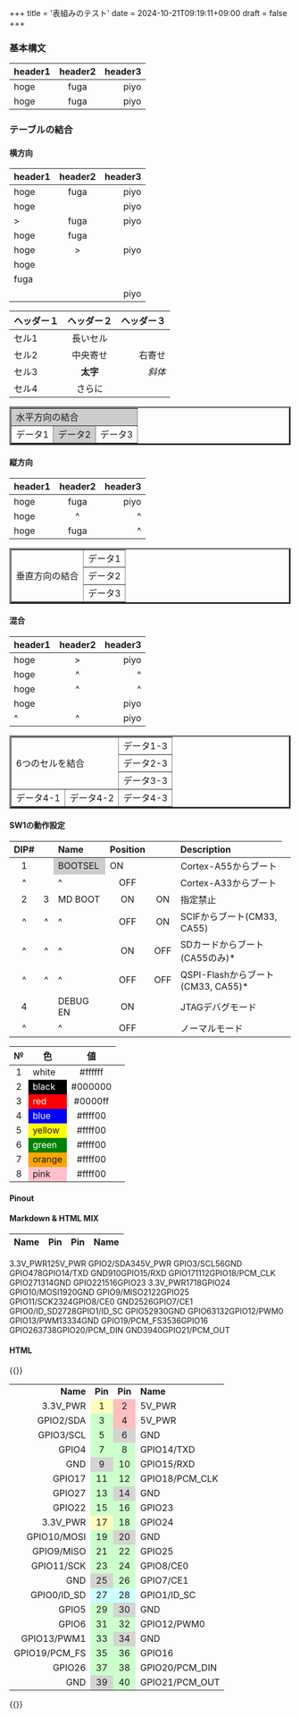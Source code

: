 +++
title = '表組みのテスト'
date = 2024-10-21T09:19:11+09:00
draft = false
+++
### 基本構文

|header1|header2|header3|
|:------|:-----:|------:|
|hoge   |fuga   |piyo   |
|hoge   |fuga   |piyo   |

### テーブルの結合
#### 横方向

|header1|header2|header3|
|:------|:-----:|------:|
|hoge   |fuga   |piyo   |
|hoge   |       |piyo   |
|>      |fuga       |piyo   |
|hoge   |fuga   |       |
|hoge   |>      |piyo   |
|hoge   |       |       |
|fuga   ||
|     |      |piyo    |

|ヘッダー１| ヘッダー２|ヘッダー３|
| :--- | :---: | ---: |
|セル1|長いセル||
|セル2|中央寄せ|右寄せ|
|セル3|**太字**|*斜体*|
|セル4|さらに||

<table border="3">
<tr bgcolor="#cccccc">
<td colspan="3">水平方向の結合</td>
</tr>
<tr>
<td>データ1</td>
<td bgcolor="#cccccc">データ2</td>
<td>データ3</td>
</tr>
</table>

#### 縦方向

|header1|header2|header3|
|:------|:-----:|------:|
|hoge   |fuga   |piyo   |
|hoge   |^      |^      |
|hoge   |fuga   |^      |

<table border="3">
<tr>
<td rowspan="3">垂直方向の結合</td>
<td>データ1</td>
</tr>
<tr>
<td>データ2</td>
</tr>
<tr>
<td>データ3</td>
</tr>
</table>

#### 混合

|header1|header2|header3|
|:------|:-----:|------:|
|hoge   |>      |piyo   |
|hoge   |^      |^      |
|hoge   |^      |^      |
|hoge   |       |piyo   |
|^      |^      |piyo   |

<table border="3">
<tr>
<td colspan="2" rowspan="3">6つのセルを結合</td>
<td>データ1-3</td>
</tr>
<tr>
<td>データ2-3</td>
</tr>
<tr>
<td>データ3-3</td>
</tr>
<tr>
<td>データ4-1</td>
<td>データ4-2</td>
<td>データ4-3</td>
</tr>
</table>

#### SW1の動作設定
|DIP#||Name|Position|| Description|
|:---:|:---:|:---|:---:|:---:|:---|
|1|<td bgcolor="#cccccc"> BOOTSEL|ON||Cortex-A55からブート|
|^||^|OFF||Cortex-A33からブート|
|2|3|MD BOOT|ON|ON|指定禁止|
|^|^|^|OFF|ON|SCIFからブート(CM33, CA55)|
|^|^|^|ON|OFF|SDカードからブート(CA55のみ)*|
|^|^|^|OFF|OFF|QSPI-Flashからブート(CM33, CA55)*|
|4||DEBUG EN|ON||JTAGデバグモード|
|^||^|OFF||ノーマルモード|






|№|色|値|
|:-:|:-:|:-:|
|1<td bgcolor=white>white|#ffffff|
|2<td bgcolor=black><font color=white>black|#000000|
|3<td bgcolor=red><font color=white>red|#0000ff|
|4<td bgcolor=blue><font color=white>blue|#ffff00|
|5<td bgcolor=yellow>yellow|#ffff00|
|6<td bgcolor=green><font color=white>green|#ffff00|
|7<td bgcolor=orange>orange|#ffff00|
|8<td bgcolor=pink>pink|#ffff00|


#### Pinout

#### Markdown & HTML MIX

|Name|Pin|Pin|Name|
|---:|:---|:---:|:---|
3.3V_PWR<td align="center" bgcolor="fffcc">1<td align="center" bgcolor="febebe">2<td align="left">5V_PWR
GPIO2/SDA<td align="center" bgcolor="ccffcc">3<td align="center" bgcolor="febebe">4<td align="left">5V_PWR
GPIO3/SCL<td align="center" bgcolor="ccffcc">5<td align="center" bgcolor="d4d5d2">6<td align="left">GND
GPIO4<td align="center" bgcolor="ccffcc">7<td align="center" bgcolor="ccffcc">8<td align="left">GPIO14/TXD
GND<td align="center" bgcolor="d4d5d2">9<td align="center" bgcolor="ccffcc">10<td align="left">GPIO15/RXD
GPIO17<td align="center" bgcolor="ccffcc">11<td align="center" bgcolor="ccffcc">12<td align="left">GPIO18/PCM_CLK
GPIO27<td align="center" bgcolor="ccffcc">13<td align="center" bgcolor="d4d5d2">14<td align="left">GND
GPIO22<td align="center" bgcolor="ccffcc">15<td align="center" bgcolor="ccffcc">16<td align="left">GPIO23
3.3V_PWR<td align="center" bgcolor="fffcc">17<td align="center" bgcolor="ccffcc">18<td align="left">GPIO24
GPIO10/MOSI<td align="center" bgcolor="ccffcc">19<td align="center" bgcolor="d4d5d2">20<td align="left">GND
GPIO9/MISO<td align="center" bgcolor="ccffcc">21<td align="center" bgcolor="ccffcc">22<td align="left">GPIO25
GPIO11/SCK<td align="center" bgcolor="ccffcc">23<td align="center" bgcolor="ccffcc">24<td align="left">GPIO8/CE0
GND<td align="center" bgcolor="d4d5d2">25<td align="center" bgcolor="ccffcc">26<td align="left">GPIO7/CE1
GPIO0/ID_SD<td align="center" bgcolor="ccffff">27<td align="center" bgcolor="ccffff">28<td align="left">GPIO1/ID_SC
GPIO5<td align="center" bgcolor="ccffcc">29<td align="center" bgcolor="d4d5d2">30<td align="left">GND
GPIO6<td align="center" bgcolor="ccffcc">31<td align="center" bgcolor="ccffcc">32<td align="left">GPIO12/PWM0
GPIO13/PWM1<td align="center" bgcolor="ccffcc">33<td align="center" bgcolor="d4d5d2">34<td align="left">GND
GPIO19/PCM_FS<td align="center" bgcolor="ccffcc">35<td align="center" bgcolor="ccffcc">36<td align="left">GPIO16
GPIO26<td align="center" bgcolor="ccffcc">37<td align="center" bgcolor="ccffcc">38<td align="left">GPIO20/PCM_DIN
GND<td align="center" bgcolor="d4d5d2">39<td align="center" bgcolor="ccffcc">40<td align="left">GPIO21/PCM_OUT


#### HTML
{{<html>}}
<table>
<tr>
<td align="right"><b>Name
<td align="center"><b>Pin
<td align="center"><b>Pin
<td align="left"><b>Name
<tr>
<td align="right">3.3V_PWR
<td align="center" bgcolor="fffcc">1
<td align="center" bgcolor="febebe">2
<td align="left">5V_PWR
<tr>
<td align="right">GPIO2/SDA
<td align="center" bgcolor="ccffcc">3<td align="center" bgcolor="febebe">4
<td align="left">5V_PWR
<tr>
<td align="right">GPIO3/SCL
<td align="center" bgcolor="ccffcc">5
<td align="center" bgcolor="d4d5d2">6
<td align="left">GND
<tr>
<td align="right">GPIO4
<td align="center" bgcolor="ccffcc">7
<td align="center" bgcolor="ccffcc">8
<td align="left">GPIO14/TXD
<tr>
<td align="right">GND
<td align="center" bgcolor="d4d5d2">9
<td align="center" bgcolor="ccffcc">10
<td align="left">GPIO15/RXD
<tr>
<td align="right">GPIO17<td align="center" bgcolor="ccffcc">11
<td align="center" bgcolor="ccffcc">12
<td align="left">GPIO18/PCM_CLK
<tr>
<td align="right">GPIO27<td align="center" bgcolor="ccffcc">13
<td align="center" bgcolor="d4d5d2">14
<td align="left">GND
<tr>
<td align="right">GPIO22
<td align="center" bgcolor="ccffcc">15
<td align="center" bgcolor="ccffcc">16
<td align="left">GPIO23
<tr>
<td align="right">3.3V_PWR
<td align="center" bgcolor="fffcc">17
<td align="center" bgcolor="ccffcc">18
<td align="left">GPIO24
<tr>
<td align="right">GPIO10/MOSI<td align="center" bgcolor="ccffcc">19
<td align="center" bgcolor="d4d5d2">20
<td align="left">GND
<tr>
<td align="right">GPIO9/MISO<td align="center" bgcolor="ccffcc">21
<td align="center" bgcolor="ccffcc">22
<td align="left">GPIO25
<tr>
<td align="right">GPIO11/SCK
<td align="center" bgcolor="ccffcc">23
<td align="center" bgcolor="ccffcc">24
<td align="left">GPIO8/CE0
<tr>
<td align="right">GND<td align="center" bgcolor="d4d5d2">25
<td align="center" bgcolor="ccffcc">26
<td align="left">GPIO7/CE1
<tr>
<td align="right">GPIO0/ID_SD<td align="center" bgcolor="ccffff">27
<td align="center" bgcolor="ccffff">28
<td align="left">GPIO1/ID_SC
<tr>
<td align="right">GPIO5<td align="center" bgcolor="ccffcc">29
<td align="center" bgcolor="d4d5d2">30
<td align="left">GND
<tr>
<td align="right">GPIO6
<td align="center" bgcolor="ccffcc">31
<td align="center" bgcolor="ccffcc">32
<td align="left">GPIO12/PWM0
<tr>
<td align="right">GPIO13/PWM1
<td align="center" bgcolor="ccffcc">33
<td align="center" bgcolor="d4d5d2">34
<td align="left">GND
<tr>
<td align="right">GPIO19/PCM_FS
<td align="center" bgcolor="ccffcc">35
<td align="center" bgcolor="ccffcc">36
<td align="left">GPIO16
<tr>
<td align="right">GPIO26
<td align="center" bgcolor="ccffcc">37
<td align="center" bgcolor="ccffcc">38
<td align="left">GPIO20/PCM_DIN
<tr>
<td align="right">GND
<td align="center" bgcolor="d4d5d2">39
<td align="center" bgcolor="ccffcc">40
<td align="left">GPIO21/PCM_OUT
</table>
{{</html>}}
